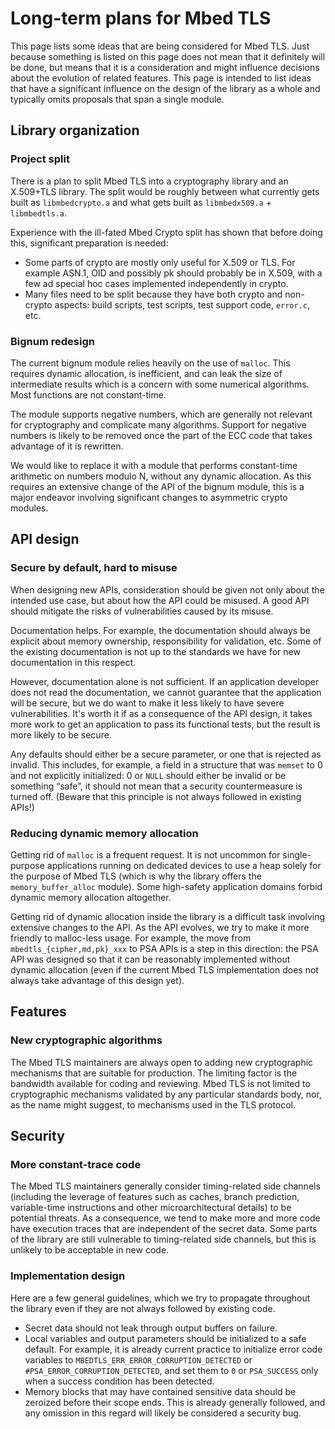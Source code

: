 # Long-term plans for Mbed TLS

This page lists some ideas that are being considered for Mbed TLS. Just because something is listed on this page does not mean that it definitely will be done, but means that it is a consideration and might influence decisions about the evolution of related features. This page is intended to list ideas that have a significant influence on the design of the library as a whole and typically omits proposals that span a single module.

## Library organization

### Project split

There is a plan to split Mbed TLS into a cryptography library and an X.509+TLS library. The split would be roughly between what currently gets built as `libmbedcrypto.a` and what gets built as `libmbedx509.a` + `libmbedtls.a`.

Experience with the ill-fated Mbed Crypto split has shown that before doing this, significant preparation is needed:

* Some parts of crypto are mostly only useful for X.509 or TLS. For example ASN.1, OID and possibly pk should probably be in X.509, with a few ad special hoc cases implemented independently in crypto.
* Many files need to be split because they have both crypto and non-crypto aspects: build scripts, test scripts, test support code, `error.c`, etc.

### Bignum redesign

The current bignum module relies heavily on the use of `malloc`. This requires dynamic allocation, is inefficient, and can leak the size of intermediate results which is a concern with some numerical algorithms. Most functions are not constant-time.

The module supports negative numbers, which are generally not relevant for cryptography and complicate many algorithms. Support for negative numbers is likely to be removed once the part of the ECC code that takes advantage of it is rewritten.

We would like to replace it with a module that performs constant-time arithmetic on numbers modulo N, without any dynamic allocation. As this requires an extensive change of the API of the bignum module, this is a major endeavor involving significant changes to asymmetric crypto modules.

## API design

### Secure by default, hard to misuse

When designing new APIs, consideration should be given not only about the intended use case, but about how the API could be misused. A good API should mitigate the risks of vulnerabilities caused by its misuse.

Documentation helps. For example, the documentation should always be explicit about memory ownership, responsibility for validation, etc. Some of the existing documentation is not up to the standards we have for new documentation in this respect.

However, documentation alone is not sufficient. If an application developer does not read the documentation, we cannot guarantee that the application will be secure, but we do want to make it less likely to have severe vulnerabilities. It's worth it if as a consequence of the API design, it takes more work to get an application to pass its functional tests, but the result is more likely to be secure.

Any defaults should either be a secure parameter, or one that is rejected as invalid. This includes, for example, a field in a structure that was `memset` to 0 and not explicitly initialized: 0 or `NULL` should either be invalid or be something “safe”, it should not mean that a security countermeasure is turned off. (Beware that this principle is not always followed in existing APIs!)

### Reducing dynamic memory allocation

Getting rid of `malloc` is a frequent request. It is not uncommon for single-purpose applications running on dedicated devices to use a heap solely for the purpose of Mbed TLS (which is why the library offers the `memory_buffer_alloc` module). Some high-safety application domains forbid dynamic memory allocation altogether.

Getting rid of dynamic allocation inside the library is a difficult task involving extensive changes to the API. As the API evolves, we try to make it more friendly to malloc-less usage. For example, the move from `mbedtls_{cipher,md,pk}_xxx` to PSA APIs is a step in this direction: the PSA API was designed so that it can be reasonably implemented without dynamic allocation (even if the current Mbed TLS implementation does not always take advantage of this design yet).

## Features

### New cryptographic algorithms

The Mbed TLS maintainers are always open to adding new cryptographic mechanisms that are suitable for production. The limiting factor is the bandwidth available for coding and reviewing. Mbed TLS is not limited to cryptographic mechanisms validated by any particular standards body, nor, as the name might suggest, to mechanisms used in the TLS protocol.

## Security

### More constant-trace code

The Mbed TLS maintainers generally consider timing-related side channels (including the leverage of features such as caches, branch prediction, variable-time instructions and other microarchitectural details) to be potential threats. As a consequence, we tend to make more and more code have execution traces that are independent of the secret data. Some parts of the library are still vulnerable to timing-related side channels, but this is unlikely to be acceptable in new code.

### Implementation design

Here are a few general guidelines, which we try to propagate throughout the library even if they are not always followed by existing code.

* Secret data should not leak through output buffers on failure.
* Local variables and output parameters should be initialized to a safe default. For example, it is already current practice to initialize error code variables to `MBEDTLS_ERR_ERROR_CORRUPTION_DETECTED` or `#PSA_ERROR_CORRUPTION_DETECTED`, and set them to `0` or `PSA_SUCCESS` only when a success condition has been detected.
* Memory blocks that may have contained sensitive data should be zeroized before their scope ends. This is already generally followed, and any omission in this regard will likely be considered a security bug.
